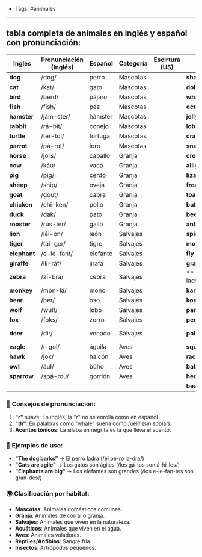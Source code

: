 - Tags: #animales
---
## **tabla completa de animales en inglés y español** con pronunciación:

| Inglés       | Pronunciación (Inglés) | Español  | Categoría | Escirtura (US) | Inglés          | Pronunciación (Inglés) | Español     | Escritura (US) | Categoría  |
| ------------ | ---------------------- | -------- | --------- | -------------- | --------------- | ---------------------- | ----------- | -------------- | ---------- |
| **dog**      | /dog/                  | perro    | Mascotas  |                | **shark**       | /shark/                | tiburón     |                | Acuáticos  |
| **cat**      | /kat/                  | gato     | Mascotas  |                | **dolphin**     | /dól-fin/              | delfín      |                | Acuáticos  |
| **bird**     | /berd/                 | pájaro   | Mascotas  |                | **whale**       | /uéil/                 | ballena     |                | Acuáticos  |
| **fish**     | /fish/                 | pez      | Mascotas  |                | **octopus**     | /óc-to-pos/            | pulpo       |                | Acuáticos  |
| **hamster**  | /jám-ster/             | hámster  | Mascotas  |                | **jellyfish**   | /llé-li-fish/          | medusa      |                | Acuáticos  |
| **rabbit**   | /rá-bit/               | conejo   | Mascotas  |                | **lobster**     | /lób-ster/             | langosta    |                | Acuáticos  |
| **turtle**   | /tér-tol/              | tortuga  | Mascotas  |                | **crab**        | /krab/                 | cangrejo    |                | Acuáticos  |
| **parrot**   | /pá-rot/               | loro     | Mascotas  |                | **snake**       | /snéik/                | serpiente   |                | Reptiles   |
| **horse**    | /jors/                 | caballo  | Granja    |                | **crocodile**   | /cro-co-dáil/          | cocodrilo   |                | Reptiles   |
| **cow**      | /káu/                  | vaca     | Granja    |                | **alligator**   | /á-li-gei-tor/         | caimán      |                | Reptiles   |
| **pig**      | /pig/                  | cerdo    | Granja    |                | **lizard**      | /lí-zard/              | lagartija   |                | Reptiles   |
| **sheep**    | /ship/                 | oveja    | Granja    |                | **frog**        | /frog/                 | rana        |                | Anfibios   |
| **goat**     | /gout/                 | cabra    | Granja    |                | **toad**        | /toud/                 | sapo        |                | Anfibios   |
| **chicken**  | /chí-ken/              | pollo    | Granja    |                | **butterfly**   | /bá-ter-flai/          | mariposa    |                | Insectos   |
| **duck**     | /dak/                  | pato     | Granja    |                | **bee**         | /bí/                   | abeja       |                | Insectos   |
| **rooster**  | /rús-ter/              | gallo    | Granja    |                | **ant**         | /ant/                  | hormiga     |                | Insectos   |
| **lion**     | /lái-on/               | león     | Salvajes  |                | **spider**      | /spái-der/             | araña       |                | Insectos   |
| **tiger**    | /tái-ger/              | tigre    | Salvajes  |                | **mosquito**    | /mos-kí-tou/           | mosquito    |                | Insectos   |
| **elephant** | /e-le-fant/            | elefante | Salvajes  |                | **fly**         | /flai/                 | mosca       |                | Insectos   |
| **giraffe**  | /lli-ráf/              | jirafa   | Salvajes  |                | **grasshopper** | /grás-jo-per/          | saltamontes |                | Insectos   |
| **zebra**    | /zí-bra/               | cebra    | Salvajes  |                | ** ladybug**    | /léi-di-bag/           | mariquita   |                | Insectos   |
| **monkey**   | /món-ki/               | mono     | Salvajes  |                | **kangaroo**    | /kan-ga-rú/            | canguro     |                | Australia  |
| **bear**     | /ber/                  | oso      | Salvajes  |                | **koala**       | /kou-á-la/             | koala       |                | Australia  |
| **wolf**     | /wulf/                 | lobo     | Salvajes  |                | **panda**       | /pán-da/               | panda       |                | Asia       |
| **fox**      | /foks/                 | zorro    | Salvajes  |                | **penguin**     | /pén-guin/             | pingüino    |                | Polo Sur   |
| **deer**     | /dir/                  | venado   | Salvajes  |                | **polar bear**  | /pó-ler ber/           | oso polar   |                | Polo Norte |
| **eagle**    | /í-gol/                | águila   | Aves      |                | **squirrel**    | /skuí-rel/             | ardilla     |                | Bosques    |
| **hawk**     | /jok/                  | halcón   | Aves      |                | **raccoon**     | /ra-kún/               | mapache     |                | Bosques    |
| **owl**      | /ául/                  | búho     | Aves      |                | **bat**         | /bat/                  | murciélago  |                | Nocturnos  |
| **sparrow**  | /spá-rou/              | gorrión  | Aves      |                | **hedgehog**    | /jédj-jog/             | erizo       |                | Bosques    |
|              |                        |          |           |                | **beaver**      | /bí-ver/               | castor      |                | Acuáticos  |
### 📌 **Consejos de pronunciación:**
1. **"r"** suave: En inglés, la "r" no se enrolla como en español.
2. **"th"**: En palabras como "whale" suena como /uéil/ (sin soplar).
3. **Acentos tónicos**: La sílaba en negrita es la que lleva el acento.
### 🐾 **Ejemplos de uso:**
- **"The dog barks"** → El perro ladra (/el pé-ro la-dra/)
- **"Cats are agile"** → Los gatos son ágiles (/los gá-tos son á-hi-les/)
- **"Elephants are big"** → Los elefantes son grandes (/los e-le-fan-tes son gran-des/)
### 🌍 **Clasificación por hábitat:**
- **Mascotas**: Animales domésticos comunes.
- **Granja**: Animales de corral o granja.
- **Salvajes**: Animales que viven en la naturaleza.
- **Acuáticos**: Animales que viven en el agua.
- **Aves**: Animales voladores.
- **Reptiles/Anfibios**: Sangre fría.
- **Insectos**: Artrópodos pequeños.